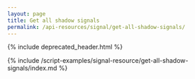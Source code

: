 ```yaml
---
layout: page
title: Get all shadow signals
permalink: /api-resources/signal/get-all-shadow-signals/
---
```


{% include deprecated_header.html %}

{% include /script-examples/signal-resource/get-all-shadow-signals/index.md %}
